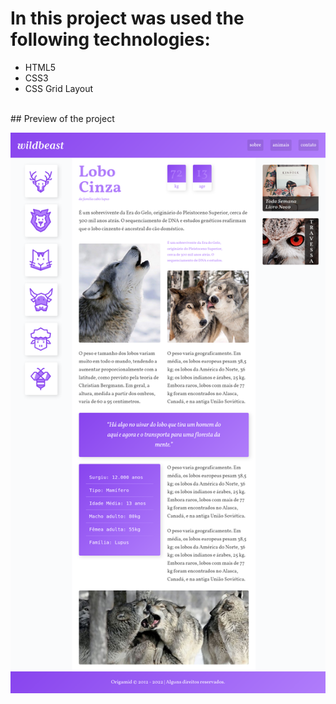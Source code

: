 # In this project was used the following technologies:

- HTML5
- CSS3
- CSS Grid Layout

<br />
## Preview of the project

![preview](./img/preview.png)